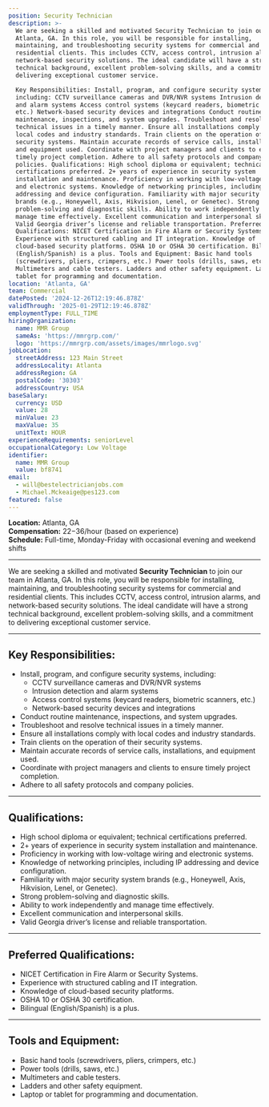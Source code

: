 ```yaml
---
position: Security Technician
description: >-
  We are seeking a skilled and motivated Security Technician to join our team in
  Atlanta, GA. In this role, you will be responsible for installing,
  maintaining, and troubleshooting security systems for commercial and
  residential clients. This includes CCTV, access control, intrusion alarms, and
  network-based security solutions. The ideal candidate will have a strong
  technical background, excellent problem-solving skills, and a commitment to
  delivering exceptional customer service.

  Key Responsibilities: Install, program, and configure security systems,
  including: CCTV surveillance cameras and DVR/NVR systems Intrusion detection
  and alarm systems Access control systems (keycard readers, biometric scanners,
  etc.) Network-based security devices and integrations Conduct routine
  maintenance, inspections, and system upgrades. Troubleshoot and resolve
  technical issues in a timely manner. Ensure all installations comply with
  local codes and industry standards. Train clients on the operation of their
  security systems. Maintain accurate records of service calls, installations,
  and equipment used. Coordinate with project managers and clients to ensure
  timely project completion. Adhere to all safety protocols and company
  policies. Qualifications: High school diploma or equivalent; technical
  certifications preferred. 2+ years of experience in security system
  installation and maintenance. Proficiency in working with low-voltage wiring
  and electronic systems. Knowledge of networking principles, including IP
  addressing and device configuration. Familiarity with major security system
  brands (e.g., Honeywell, Axis, Hikvision, Lenel, or Genetec). Strong
  problem-solving and diagnostic skills. Ability to work independently and
  manage time effectively. Excellent communication and interpersonal skills.
  Valid Georgia driver’s license and reliable transportation. Preferred
  Qualifications: NICET Certification in Fire Alarm or Security Systems.
  Experience with structured cabling and IT integration. Knowledge of
  cloud-based security platforms. OSHA 10 or OSHA 30 certification. Bilingual
  (English/Spanish) is a plus. Tools and Equipment: Basic hand tools
  (screwdrivers, pliers, crimpers, etc.) Power tools (drills, saws, etc.)
  Multimeters and cable testers. Ladders and other safety equipment. Laptop or
  tablet for programming and documentation.
location: 'Atlanta, GA'
team: Commercial
datePosted: '2024-12-26T12:19:46.878Z'
validThrough: '2025-01-29T12:19:46.878Z'
employmentType: FULL_TIME
hiringOrganization:
  name: MMR Group
  sameAs: 'https://mmrgrp.com/'
  logo: 'https://mmrgrp.com/assets/images/mmrlogo.svg'
jobLocation:
  streetAddress: 123 Main Street
  addressLocality: Atlanta
  addressRegion: GA
  postalCode: '30303'
  addressCountry: USA
baseSalary:
  currency: USD
  value: 28
  minValue: 23
  maxValue: 35
  unitText: HOUR
experienceRequirements: seniorLevel
occupationalCategory: Low Voltage
identifier:
  name: MMR Group
  value: bf8741
email:
  - will@bestelectricianjobs.com
  - Michael.Mckeaige@pes123.com
featured: false
---
```


**Location:** Atlanta, GA  
**Compensation:** $22-$36/hour (based on experience)  
**Schedule:** Full-time, Monday-Friday with occasional evening and weekend shifts  

---

We are seeking a skilled and motivated **Security Technician** to join our team in Atlanta, GA. In this role, you will be responsible for installing, maintaining, and troubleshooting security systems for commercial and residential clients. This includes CCTV, access control, intrusion alarms, and network-based security solutions. The ideal candidate will have a strong technical background, excellent problem-solving skills, and a commitment to delivering exceptional customer service.

---

## Key Responsibilities:
- Install, program, and configure security systems, including:
  - CCTV surveillance cameras and DVR/NVR systems
  - Intrusion detection and alarm systems
  - Access control systems (keycard readers, biometric scanners, etc.)
  - Network-based security devices and integrations
- Conduct routine maintenance, inspections, and system upgrades.
- Troubleshoot and resolve technical issues in a timely manner.
- Ensure all installations comply with local codes and industry standards.
- Train clients on the operation of their security systems.
- Maintain accurate records of service calls, installations, and equipment used.
- Coordinate with project managers and clients to ensure timely project completion.
- Adhere to all safety protocols and company policies.

---

## Qualifications:
- High school diploma or equivalent; technical certifications preferred.
- 2+ years of experience in security system installation and maintenance.
- Proficiency in working with low-voltage wiring and electronic systems.
- Knowledge of networking principles, including IP addressing and device configuration.
- Familiarity with major security system brands (e.g., Honeywell, Axis, Hikvision, Lenel, or Genetec).
- Strong problem-solving and diagnostic skills.
- Ability to work independently and manage time effectively.
- Excellent communication and interpersonal skills.
- Valid Georgia driver’s license and reliable transportation.

---

## Preferred Qualifications:
- NICET Certification in Fire Alarm or Security Systems.
- Experience with structured cabling and IT integration.
- Knowledge of cloud-based security platforms.
- OSHA 10 or OSHA 30 certification.
- Bilingual (English/Spanish) is a plus.

---

## Tools and Equipment:
- Basic hand tools (screwdrivers, pliers, crimpers, etc.)
- Power tools (drills, saws, etc.)
- Multimeters and cable testers.
- Ladders and other safety equipment.
- Laptop or tablet for programming and documentation.
